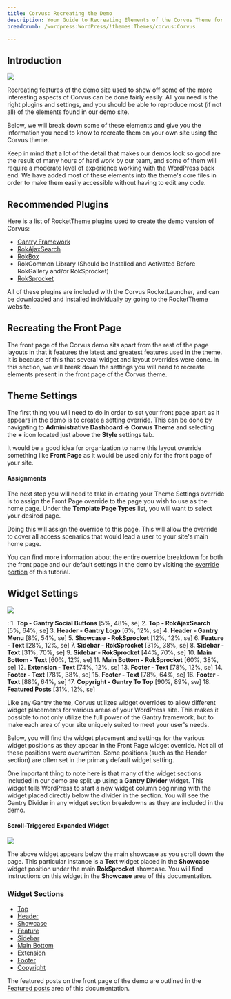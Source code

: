 ```yaml
---
title: Corvus: Recreating the Demo
description: Your Guide to Recreating Elements of the Corvus Theme for WordPress
breadcrumb: /wordpress:WordPress/!themes:Themes/corvus:Corvus

---
```


Introduction
-----

![][corvus]

Recreating features of the demo site used to show off some of the more interesting aspects of Corvus can be done fairly easily. All you need is the right plugins and settings, and you should be able to reproduce most (if not all) of the elements found in our demo site. 

Below, we will break down some of these elements and give you the information you need to know to recreate them on your own site using the Corvus theme.

Keep in mind that a lot of the detail that makes our demos look so good are the result of many hours of hard work by our team, and some of them will require a moderate level of experience working with the WordPress back end. We have added most of these elements into the theme's core files in order to make them easily accessible without having to edit any code.

Recommended Plugins
-----

Here is a list of RocketTheme plugins used to create the demo version of Corvus:

* [Gantry Framework][gantry]
* [RokAjaxSearch][rokajaxsearch]
* [RokBox][rokbox]
* RokCommon Library (Should be Installed and Activated Before RokGallery and/or RokSprocket)
* [RokSprocket][roksprocket]

All of these plugins are included with the Corvus RocketLauncher, and can be downloaded and installed individually by going to the RocketTheme website.

Recreating the Front Page
-----

The front page of the Corvus demo sits apart from the rest of the page layouts in that it features the latest and greatest features used in the theme. It is because of this that several widget and layout overrides were done. In this section, we will break down the settings you will need to recreate elements present in the front page of the Corvus theme.

Theme Settings
-----

The first thing you will need to do in order to set your front page apart as it appears in the demo is to create a setting override. This can be done by navigating to **Administrative Dashboard -> Corvus Theme** and selecting the **+** icon located just above the **Style** settings tab. 

It would be a good idea for organization to name this layout override something like **Front Page** as it would be used only for the front page of your site.

#### Assignments

The next step you will need to take in creating your Theme Settings override is to assign the Front Page override to the page you wish to use as the home page. Under the **Template Page Types** list, you will want to select your desired page.

Doing this will assign the override to this page. This will allow the override to cover all access scenarios that would lead a user to your site's main home page.

You can find more information about the entire override breakdown for both the front page and our default settings in the demo by visiting the [override portion][demooverride] of this tutorial.

Widget Settings
-----

![][theme]

:   1. **Top - Gantry Social Buttons** [5%, 48%, se]
    2. **Top - RokAjaxSearch** [5%, 64%, se]
    3. **Header - Gantry Logo** [6%, 12%, se]
    4. **Header - Gantry Menu** [8%, 54%, se]
    5. **Showcase - RokSprocket** [12%, 12%, se]
    6. **Feature - Text** [28%, 12%, se]
    7. **Sidebar - RokSprocket** [31%, 38%, se]
    8. **Sidebar - Text** [31%, 70%, se]
    9. **Sidebar - RokSprocket** [44%, 70%, se]
    10. **Main Bottom - Text** [60%, 12%, se]
    11. **Main Bottom - RokSprocket** [60%, 38%, se]
    12. **Extension - Text** [74%, 12%, se]
    13. **Footer - Text** [78%, 12%, se]
    14. **Footer - Text** [78%, 38%, se]
    15. **Footer - Text** [78%, 64%, se]
    16. **Footer - Text** [88%, 64%, se]
    17. **Copyright - Gantry To Top** [90%, 89%, sw]
    18. **Featured Posts** [31%, 12%, se]

Like any Gantry theme, Corvus utilizes widget overrides to allow different widget placements for various areas of your WordPress site. This makes it possible to not only utilize the full power of the Gantry framework, but to make each area of your site uniquely suited to meet your user's needs.

Below, you will find the widget placement and settings for the various widget positions as they appear in the Front Page widget override. Not all of these positions were overwritten. Some positions (such as the Header section) are often set in the primary default widget setting.

One important thing to note here is that many of the widget sections included in our demo are split up using a **Gantry Divider** widget. This widget tells WordPress to start a new widget column beginning with the widget placed directly below the divider in the section. You will see the Gantry Divider in any widget section breakdowns as they are included in the demo.

#### Scroll-Triggered Expanded Widget

![][scroll]

The above widget appears below the main showcase as you scroll down the page. This particular instance is a **Text** widget placed in the **Showcase** widget position under the main **RokSprocket** showcase. You will find instructions on this widget in the **Showcase** area of this documentation.

### Widget Sections

* [Top][top]
* [Header][header]
* [Showcase][showcase]
* [Feature][feature]
* [Sidebar][sidebar]
* [Main Bottom][mainbottom]
* [Extension][extension]
* [Footer][footer]
* [Copyright][copyright]

The featured posts on the front page of the demo are outlined in the [Featured posts][posts] area of this documentation.

[gantry]: http://gantry-framework.org/download
[rokajaxsearch]: http://www.rockettheme.com/wordpress/plugins/rokajaxsearch
[rokbox]: http://www.rockettheme.com/wordpress/plugins/rokbox
[roksprocket]: http://www.rockettheme.com/wordpress/plugins/roksprocket
[corvus]: assets/corvus.jpeg
[roksprocket]: ../../plugins/roksprocket/
[faq]: faq.md
[menu]: ../../start/menu.md
[override]: http://gantry-framework.org/documentation/wordpress/configure/
[header]: demo_header.md
[showcase]: demo_showcase.md
[mainbottom]: demo_mainbottom.md
[feature]: demo_feature.md
[extension]: demo_extension.md
[posts]: demo_posts.md
[sidebar]: demo_sidebar.md
[extension]: demo_extension.md
[bottom]: demo_mainbottom.md
[footer]: demo_footer.md
[copyright]: demo_copyright.md
[top]: demo_top.md
[demooverride]: demo_override.md
[theme]: assets/corvus2.jpeg
[scroll]: assets/scrollwidget.jpg